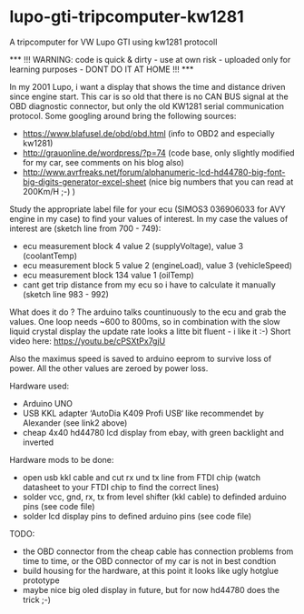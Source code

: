 # lupo-gti-tripcomputer-kw1281
A tripcomputer for VW Lupo GTI using kw1281 protocoll

*** !!! WARNING: code is quick & dirty - use at own risk - uploaded only for learning purposes - DONT DO IT AT HOME !!! ***

In my 2001 Lupo, i want a display that shows the time and distance driven since engine start. This car is so old that there is no CAN BUS signal at the OBD diagnostic connector, but only the old KW1281 serial communication protocol. Some googling around bring the following sources:

* https://www.blafusel.de/obd/obd.html  (info to OBD2 and especially kw1281)
* http://grauonline.de/wordpress/?p=74  (code base, only slightly modified for my car, see comments on his blog also)
* http://www.avrfreaks.net/forum/alphanumeric-lcd-hd44780-big-font-big-digits-generator-excel-sheet (nice big numbers that you can read at 200Km/H ;-) )

Study the appropriate label file for your ecu (SIMOS3 036906033 for AVY engine in my case) to find your values of interest.
In my case the values of interest are (sketch line from 700 - 749):
* ecu measurement block 4 value 2 (supplyVoltage), value 3 (coolantTemp)
* ecu measurement block 5 value 2 (engineLoad), value 3 (vehicleSpeed)
* ecu measurement block 134 value 1 (oilTemp)
* cant get trip distance from my ecu so i have to calculate it manually (sketch line 983 - 992)

What does it do ?
The arduino talks countinuously to the ecu and grab the values. One loop needs ~600 to 800ms, so in combination with the slow liquid crystal display the update rate looks a litte bit fluent - i like it :-) Short video here: https://youtu.be/cPSXtPx7gjU

Also the maximus speed is saved to arduino eeprom to survive loss of power. All the other values are zeroed by power loss.

Hardware used:
* Arduino UNO
* USB KKL adapter ‘AutoDia K409 Profi USB‘ like recommendet by Alexander (see link2 above)
* cheap 4x40 hd44780 lcd display from ebay, with green backlight and inverted

Hardware mods to be done:
* open usb kkl cable and cut rx und tx line from FTDI chip (watch datasheet to your FTDI chip to find the correct lines)
* solder vcc, gnd, rx, tx from level shifter (kkl cable) to definded arduino pins (see code file)
* solder lcd display pins to defined arduino pins (see code file)

TODO:
* the OBD connector from the cheap cable has connection problems from time to time, or the OBD connector of my car is not in best condtion
* build housing for the hardware, at this point it looks like ugly hotglue prototype 
* maybe nice big oled display in future, but for now hd44780 does the trick ;-)
